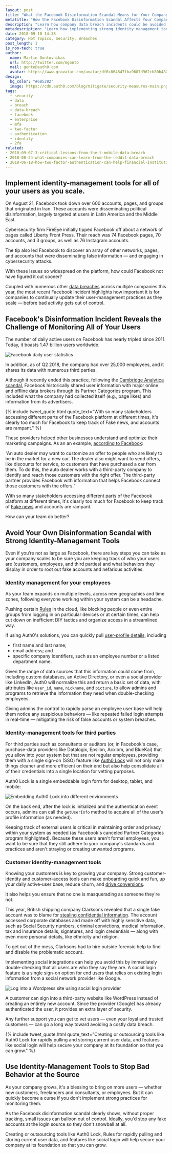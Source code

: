 ```yaml
---
layout: post
title: "What the Facebook Disinformation Scandal Means for Your Company"
metatitle: "How the Facebook Disinformation Scandal Affects Your Company"
description: "Learn how company data breach incidents could be avoided using strong identity management tools"
metadescription: "Learn how implementing strong identity management tools from Auth0 could help to avoid company data breach incidents as you scale"
date: 2018-09-10 14:38
category: Hot Topics, Security, Breaches
post_length: 1
is_non-tech: true
author:
  name: Martin Gontovnikas
  url: http://twitter.com/mgonto
  mail: gonto@auth0.com
  avatar: https://www.gravatar.com/avatar/df6c864847fba9687d962cb80b482764??s=60
design:
  bg_color: "#6B5282"
  image: https://cdn.auth0.com/blog/mitigate/security-measures-main.png
tags:
  - security
  - data
  - breach
  - data-breach
  - facebook
  - enterprise
  - mfa
  - two-factor
  - authentication
  - identity
  - 2fa
related:
- 2018-09-07-3-critical-lessons-from-the-t-mobile-data-breach
- 2018-08-24-what-companies-can-learn-from-the-reddit-data-breach
- 2018-06-18-how-two-factor-authentication-can-help-financial-institutions-reduce-data-breaches
---
```


## Implement identity-management tools for all of your users as you scale.

On August 21, Facebook took down over 600 accounts, pages, and groups that originated in Iran. These accounts were disseminating political disinformation, largely targeted at users in Latin America and the Middle East.

Cybersecurity firm FireEye initially tipped Facebook off about a network of pages called Liberty Front Press. Their reach was 74 Facebook pages, 70 accounts, and 3 groups, as well as 76 Instagram accounts.

The tip also led Facebook to discover an array of other networks, pages, and accounts that were disseminating false information — and engaging in cybersecurity attacks.

With these issues so widespread on the platform, how could Facebook not have figured it out sooner?

Coupled with numerous other [data breaches](https://auth0.com/blog/what-companies-can-learn-from-the-reddit-data-breach/) across multiple companies this year, the most recent Facebook incident highlights how important it is for companies to continually update their user-management practices as they scale — before bad activity gets out of control.

## Facebook's Disinformation Incident Reveals the Challenge of Monitoring All of Your Users

The number of daily active users on Facebook has nearly tripled since 2011. Today, it boasts 1.47 billion users worldwide.

![Facebook daily user statistics](https://cdn.auth0.com/blog/facebook-scandal:daily-users.png)
 
In addition, as of Q2 2018, the company had over 25,000 employees, and it shares its data with numerous third parties. 

Although it recently ended this practice, following the [Cambridge Analytica scandal](https://www.godaddy.com/garage/facebook-privacy-and-your-brand-considerations/), Facebook historically shared user information with major online and offline data brokers through its Partner Categories program. This included what the company had collected itself (e.g., page likes) and information from its advertisers.

{% include tweet_quote.html quote_text="With so many stakeholders accessing different parts of the Facebook platform at different times, it's clearly too much for Facebook to keep track of Fake news, and accounts are rampant." %}

These providers helped other businesses understand and optimize their marketing campaigns. As an an example, [according to Facebook](https://www.facebook.com/help/494750870625830):

“An auto dealer may want to customize an offer to people who are likely to be in the market for a new car. The dealer also might want to send offers, like discounts for service, to customers that have purchased a car from them. To do this, the auto dealer works with a third-party company to identify and reach those customers with the right offer. The third-party partner provides Facebook with information that helps Facebook connect those customers with the offers.” 

With so many stakeholders accessing different parts of the Facebook platform at different times, it's clearly too much for Facebook to keep track of [Fake news](https://www.zuora.com/2017/05/26/social-platforms-channel-fake-news-next-revolution-journalism-2/) and accounts are rampant.

How can your team do better?

## Avoid Your Own Disinformation Scandal with Strong Identity-Management Tools

Even if you’re not as large as Facebook, there are key steps you can take as your company scales to be sure you are keeping track of who your users are (customers, employees, and third parties) and what behaviors they display in order to root out fake accounts and nefarious activities.

### Identity management for your employees

As your team expands on multiple levels, across new geographies and time zones, following everyone working within your system can be a headache.

Pushing certain [Rules](https://auth0.com/learn/cloud-identity-access-management/) in the cloud, like blocking people or even entire groups from logging in on particular devices or at certain times, can help cut down on inefficient DIY tactics and organize access in a streamlined way.

If using Auth0's solutions, you can quickly pull [user-profile details](https://auth0.com/docs/user-profile/user-profile-details), including

* first name and last name;
* email address; and
* specific company identifiers, such as an employee number or a listed department name.

Given the range of data sources that this information could come from, including custom databases, an Active Directory, or even a social provider like LinkedIn, Auth0 will normalize this and return a basic set of data, with attributes like  `user_id`, `name`, `nickname`, and `picture`, to allow admins and programs to retrieve the information they need when double-checking employees.

Giving admins the control to rapidly parse an employee user base will help them notice any suspicious behaviors — like repeated failed login attempts in real-time — mitigating the risk of false accounts or system breaches.

### Identity-management tools for third parties

For third parties such as consultants or auditors (or, in Facebook's case, purchase-data providers like Datalogix, Epsilon, Acxiom, and BlueKai) that you allow into your system but that are not regular employees, providing them with a single sign-on (SSO) feature like [Auth0 Lock](https://auth0.com/lock) will not only make things cleaner and more efficient on their end but also help consolidate all of their credentials into a single location for vetting purposes.

Auth0 Lock is a single embeddable login form for desktop, tablet, and mobile:

![Embedding Auth0 Lock into different environments](https://cdn.auth0.com/blog/facebook-scandal:auth0-embed.png)

On the back end, after the lock is initialized and the authentication event occurs, admins can call the `getUserInfo` method to acquire all of the user's profile information (as needed).

Keeping track of external users is critical in maintaining order and privacy within your system as needed (as Facebook's canceled Partner Categories program highlighted). Because these users aren't formal employees, you want to be sure that they still adhere to your company's standards and practices and aren't straying or creating unwanted programs.

### Customer identity-management tools

Knowing your customers is key to growing your company. Strong customer-identity and customer-access tools can make onboarding quick and fun, up your daily active-user base, reduce churn, and [drive conversions](https://blog.nomnominsights.com/turning-customer-feedback-into-research-hypotheses/).

It also helps you ensure that no one is masquerading as someone they're not.

This year, British shipping company Clarksons revealed that a single fake account was to blame for [stealing confidential information](https://www.zdnet.com/article/clarkson-says-single-user-account-to-blame-for-data-breach/). The account accessed corporate databases and made off with highly sensitive data, such as Social Security numbers, criminal convictions, medical information, tax and insurance details, signatures, and login credentials  — along with even more personal details, like ethnicity and religion.

To get out of the mess, Clarksons had to hire outside forensic help to find and disable the problematic account.

Implementing social integrations can help you avoid this by immediately double-checking that all users are who they say they are. A social login feature is a single sign-on option for end users that relies on existing login information from a social network provider like Google.

![Log into a Wordpress site using social login provider](https://cdn.auth0.com/blog/facebook-scandal:auth0-wordpress.png)

A customer can sign into a third-party website like WordPress instead of creating an entirely new account. Since the provider (Google) has already authenticated the user, it provides an extra layer of security.

Any further support you can get to vet users — even your loyal and trusted customers — can go a long way toward avoiding a costly data breach.

{% include tweet_quote.html quote_text="Creating or outsourcing tools like Auth0 Lock for rapidly pulling and storing current user data, and features like social login will help secure your company at its foundation so that you can grow." %}

## Use Identity-Management Tools to Stop Bad Behavior at the Source 

As your company grows, it's a blessing to bring on more users — whether new customers, freelancers and consultants, or employees. But it can quickly become a curse if you don't implement strong practices for monitoring them.

As the Facebook disinformation scandal clearly shows, without proper tracking, small issues can balloon out of control. Ideally, you'd stop any fake accounts at the login source so they don't snowball at all.

Creating or outsourcing tools like Auth0 Lock, Rules for rapidly pulling and storing current user data, and features like social login will help secure your company at its foundation so that you can grow.
